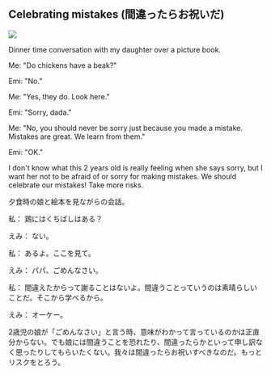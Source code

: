 ## Celebrating mistakes (間違ったらお祝いだ)

![](https://raw.githubusercontent.com/daigotanaka/essays/master/images/20170402-emi-dad.jpg)

Dinner time conversation with my daughter over a picture book.

Me: "Do chickens have a beak?"

Emi: "No."

Me: "Yes, they do. Look here."

Emi: "Sorry, dada."

Me: "No, you should never be sorry just because you made a mistake. Mistakes are great. We learn from them."

Emi: "OK."

I don't know what this 2 years old is really feeling when she says sorry, but I want her not to be afraid of or sorry for making mistakes. We should celebrate our mistakes! Take more risks.

夕食時の娘と絵本を見ながらの会話。

私： 鶏にはくちばしはある？

えみ： ない。

私： あるよ。ここを見て。

えみ： パパ、ごめんなさい。

私： 間違えたからって謝ることはないよ。間違うことっていうのは素晴らしいことだ。そこから学べるから。

えみ： オーケー。

2歳児の娘が「ごめんなさい」と言う時、意味がわかって言っているのかは正直分からない。でも娘には間違うことを恐れたり、間違ったらかといって申し訳なく思ったりしてもらいたくない。我々は間違ったらお祝いすべきなのだ。もっとリスクをとろう。

